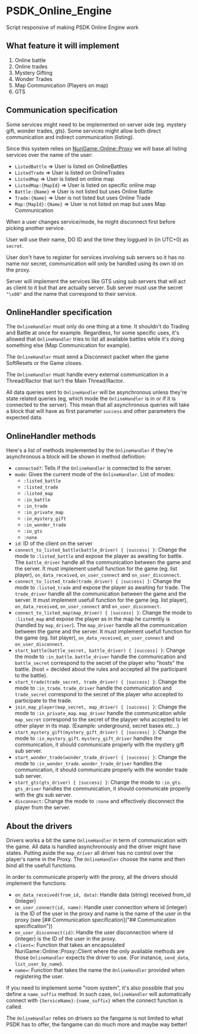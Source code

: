 # PSDK_Online_Engine

Script responsive of making PSDK Online Engine work

## What feature it will implement

1. Online battle
2. Online trades
3. Mystery Gifting
4. Wonder Trades
5. Map Communication (Players on map)
6. GTS

## Communication specification

Some services might need to be implemented on server side (eg. mystery gift, wonder trades, gts). Some services might allow both direct communication and indirect communication (listing).

Since this system relies on [NuriGame::Online::Proxy](https://gitlab.com/NuriYuri/nuri_game-online-proxy) we will base all listing services over the name of the user:
- `ListedBattle` => User is listed on OnlineBattles
- `ListedTrade` => User is listed on OnlineTrades
- `ListedMap` => User is listed on online map
- `ListedMap:{MapId}` => User is listed on specific online map
- `Battle:{Name}` => User is not listed but uses Online Battle
- `Trade:{Name}` => User is not listed but uses Online Trade
- `Map:{MapId}:{Name}` => User is not listed on map but uses Map Communication

When a user changes service/mode, he might disconnect first before picking another service.

User will use their name, DO ID and the time they loggued in (in UTC+0) as `secret`.

User don't have to register for services involving sub servers so it has no name nor secret, communication will only be handled using its own id on the proxy.

Server will implement the services like GTS using sub servers that will act as client to it but that are actually server. Sub server must use the secret `"\x00"` and the name that correspond to their service.

## OnlineHandler specification

The `OnlineHandler` must only do one thing at a time. It shouldn't do Trading and Battle at once for example. Regardless, for some specific uses, it's allowed that `OnlineHandler` tries to list all available battles while it's doing something else (Map Communication for example).

The `OnlineHandler` must send a Disconnect packet when the game SoftResets or the Game closes.

The `OnlineHandler` must handle every external communication in a Thread/Ractor that isn't the Main Thread/Ractor.

All data queries sent to `OnlineHandler` will be asynchronous unless they're state related queries (eg, which mode the `OnlineHandler` is in or if it is connected to the server). This mean that all asynchronous queries will take a block that will have as first parameter `success` and other parameters the expected data.

## OnlineHandler methods

Here's a list of methods implemented by the `OnlineHandler` if they're asynchronous a block will be shown in method definition:

- `connected?`: Tells if the `OnlineHandler` is connected to the server.
- `mode`: Gives the current mode of the `OnlineHandler`. List of modes:
  - `:listed_battle`
  - `:listed_trade`
  - `:listed_map`
  - `:in_battle`
  - `:in_trade`
  - `:in_private_map`
  - `:in_mystery_gift`
  - `:in_wonder_trade`
  - `:in_gts`
  - `:none`
- `id`: ID of the client on the server
- `connect_to_listed_battle(battle_driver) { |success| }`: Change the mode to `:listed_battle` and expose the player as awaiting for battle. The `battle_driver` handle all the communication between the game and the server. It must implement usefull function for the game (eg. list player), `on_data_received`, `on_user_connect` and `on_user_disconnect`.
- `connect_to_listed_trade(trade_driver) { |success| }`: Change the mode to `:listed_trade` and expose the player as awaiting for trade. The `trade_driver` handle all the communication between the game and the server. It must implement usefull function for the game (eg. list player), `on_data_received`, `on_user_connect` and `on_user_disconnect`.
- `connect_to_listed_map(map_driver) { |success| }`: Change the mode to `:listed_map` and expose the player as in the map he currently is (handled by `map_driver`). The `map_driver` handle all the communication between the game and the server. It must implement usefull function for the game (eg. list player), `on_data_received`, `on_user_connect` and `on_user_disconnect`.
- `start_battle(battle_secret, battle_driver) { |success| }`: Change the mode to `:in_battle`. `battle_driver` handle the communication and `battle_secret` correspond to the secret of the player who "hosts" the battle. (host = decided about the rules and accepted all the participant to the battle).
- `start_trade(trade_secret, trade_driver) { |success| }`: Change the mode to `:in_trade`. `trade_driver` handle the communication and `trade_secret` correspond to the secret of the player who accepted to participate to the trade.
- `join_map_player(map_secret, map_driver) { |success| }`: Change the mode to `:in_private_map`. `map_driver` handle the communication while `map_secret` correspond to the secret of the playyer who accepted to let other player in its map. (Example: underground, secret bases etc...)
- `start_mystery_gift(mystery_gift_driver) { |success| }`: Change the mode to `:in_mystery_gift`. `mystery_gift_driver` handles the communication, it should communicate properly with the mystery gift sub server.
- `start_wonder_trade(wonder_trade_driver) { |success| }`: Change the mode to `:in_wonder_trade`. `wonder_trade_driver` handles the communication, it should communicate properly with the wonder trade sub server.
- `start_gts(gts_driver) { |success| }`: Change the mode to `:in_gts`. `gts_driver` handles the communication, it should communicate properly with the gts sub server.
- `disconnect`: Change the mode to `:none` and effectively disconnect the player from the server.

## About the drivers

Drivers works a bit the same `OnlineHandler` in term of communication with the game. All data is handled asynchronously and the driver might have states. Putting aside the `map_driver` all driver has no control over the player's name in the Proxy. The `OnlineHandler` choose the name and then bind all the usefull functions.

In order to communicate properly with the proxy, all the drivers should implement the functions:
- `on_data_received(from_id, data)`: Handle data (string) received from_id (Integer)
- `on_user_connect(id, name)`: Handle user connection where id (integer) is the ID of the user in the proxy and name is the name of the user in the proxy (see [## Communication specification]("## Communication specification"))
- `on_user_disconnect(id)`: Handle the user disconnection where id (integer) is the ID of the user in the proxy.
- `client=`: Function that takes an encapsulated NuriGame::Online::Proxy::Client where the only available methods are those `OnlineHandler` expects the driver to use. (For instance, `send_data`, `list_user_by_name`).
- `name=`: Function that takes the name the `OnlineHandler` provided when registering the user.

If you need to implement some "room system", it's also possible that you define a `name_suffix` method. In such case, `OnlineHandler` will automatically connect with `{ServiceName}:{name_suffix}` when the connect function is called.

The `OnlineHandler` relies on drivers so the fangame is not limited to what PSDK has to offer, the fangame can do much more and maybe way better!
